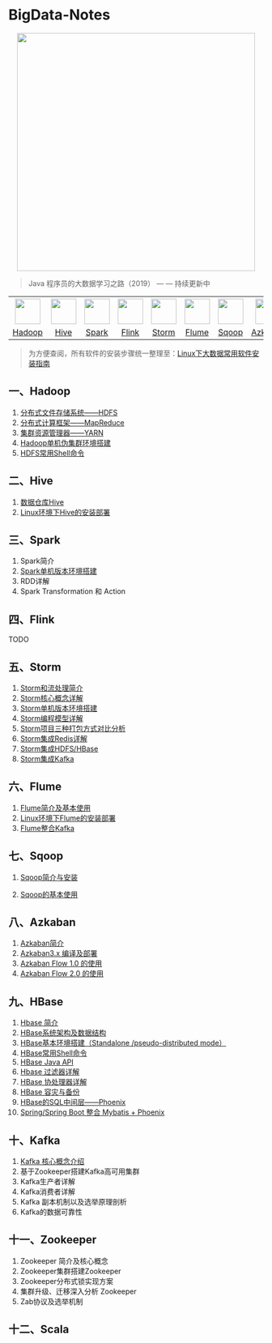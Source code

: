 # BigData-Notes



<div align="center"> <img width="470px" src="https://github.com/heibaiying/BigData-Notes/blob/master/pictures/bigdata-notes-icon.png"/> </div>



> Java 程序员的大数据学习之路（2019） — — 持续更新中



<table>
    <tr>
      <th><img width="50px" src="https://github.com/heibaiying/BigData-Notes/blob/master/pictures/hadoop.jpg"></th>
      <th><img width="50px" src="https://github.com/heibaiying/BigData-Notes/blob/master/pictures/hive.jpg"></th>
      <th><img width="50px" src="https://github.com/heibaiying/BigData-Notes/blob/master/pictures/spark.jpg"></th>
       <th><img width="50px" src="https://github.com/heibaiying/BigData-Notes/blob/master/pictures/flink.png"></th>
       <th><img width="50px" src="https://github.com/heibaiying/BigData-Notes/blob/master/pictures/storm.png"></th>
      <th><img width="50px" src="https://github.com/heibaiying/BigData-Notes/blob/master/pictures/flume.png"></th>
      <th><img width="50px" src="https://github.com/heibaiying/BigData-Notes/blob/master/pictures/sqoop.png"></th>
      <th><img width="50px" src="https://github.com/heibaiying/BigData-Notes/blob/master/pictures/azkaban.png"></th>
      <th><img width="50px" src="https://github.com/heibaiying/BigData-Notes/blob/master/pictures/hbase.png"></th>
      <th><img width="50px" src="https://github.com/heibaiying/BigData-Notes/blob/master/pictures/kafka.png"></th>
      <th><img width="50px" src="https://github.com/heibaiying/BigData-Notes/blob/master/pictures/zookeeper.jpg"></th>
      <th><img width="50px" src="https://github.com/heibaiying/BigData-Notes/blob/master/pictures/scala.jpg"></th>
    </tr>
    <tr>
      <td align="center"><a href="#一hadoop">Hadoop</a></td>
      <td align="center"><a href="#二hive">Hive</a></td>
      <td align="center"><a href="#三spark">Spark</a></td>
      <td align="center"><a href="#四flink">Flink</a></td>
      <td align="center"><a href="#五storm">Storm</a></td>
      <td align="center"><a href="#六flume">Flume</a></td>
      <td align="center"><a href="#七sqoop">Sqoop</a></td>
      <td align="center"><a href="#八azkaban">Azkaban</a></td>
      <td align="center"><a href="#九hbase">HBase</a></td>
      <td align="center"><a href="#十kafka">Kafka</a></td>
      <td align="center"><a href="#十一zookeeper">Zookeeper</a></td>
      <td align="center"><a href="#十二scala">Scala</a></td>
    </tr>
  </table>



> 为方便查阅，所有软件的安装步骤统一整理至：[Linux下大数据常用软件安装指南](https://github.com/heibaiying/BigData-Notes/blob/master/notes/Linux中大数据常用软件安装指南.md)



## 一、Hadoop

1. [分布式文件存储系统——HDFS](https://github.com/heibaiying/BigData-Notes/blob/master/notes/Hadoop-HDFS.md)
2. [分布式计算框架——MapReduce](https://github.com/heibaiying/BigData-Notes/blob/master/notes/Hadoop-MapReduce.md)
3. [集群资源管理器——YARN](https://github.com/heibaiying/BigData-Notes/blob/master/notes/Hadoop-YARN.md)
4. [Hadoop单机伪集群环境搭建](https://github.com/heibaiying/BigData-Notes/blob/master/notes/installation/hadoop%E5%8D%95%E6%9C%BA%E7%89%88%E6%9C%AC%E7%8E%AF%E5%A2%83%E6%90%AD%E5%BB%BA.md)
5. [HDFS常用Shell命令](https://github.com/heibaiying/BigData-Notes/blob/master/notes/HDFS常用Shell命令.md)

## 二、Hive

1. [数据仓库Hive](https://github.com/heibaiying/BigData-Notes/blob/master/notes/Hive.md)
2. [Linux环境下Hive的安装部署](https://github.com/heibaiying/BigData-Notes/blob/master/notes/installation/Linux%E7%8E%AF%E5%A2%83%E4%B8%8BHive%E7%9A%84%E5%AE%89%E8%A3%85%E9%83%A8%E7%BD%B2.md)

## 三、Spark

1. Spark简介
2. [Spark单机版本环境搭建](https://github.com/heibaiying/BigData-Notes/blob/master/notes/installation/Spark%E5%8D%95%E6%9C%BA%E7%89%88%E6%9C%AC%E7%8E%AF%E5%A2%83%E6%90%AD%E5%BB%BA.md)
3. RDD详解
4. Spark Transformation 和 Action

## 四、Flink

TODO

## 五、Storm

1. [Storm和流处理简介](https://github.com/heibaiying/BigData-Notes/blob/master/notes/Storm和流处理简介.md)
2. [Storm核心概念详解](https://github.com/heibaiying/BigData-Notes/blob/master/notes/Storm核心概念详解.md)
3. [Storm单机版本环境搭建](https://github.com/heibaiying/BigData-Notes/blob/master/notes/installation/Storm%E5%8D%95%E6%9C%BA%E7%89%88%E6%9C%AC%E7%8E%AF%E5%A2%83%E6%90%AD%E5%BB%BA.md)
4. [Storm编程模型详解](https://github.com/heibaiying/BigData-Notes/blob/master/notes/Storm编程模型详解.md)
5. [Storm项目三种打包方式对比分析](https://github.com/heibaiying/BigData-Notes/blob/master/notes/Storm三种打包方式对比分析.md)
6. [Storm集成Redis详解](https://github.com/heibaiying/BigData-Notes/blob/master/notes/Storm集成Redis详解.md)
7. [Storm集成HDFS/HBase](https://github.com/heibaiying/BigData-Notes/blob/master/notes/Storm集成HBase和HDFS.md)
8. [Storm集成Kafka](https://github.com/heibaiying/BigData-Notes/blob/master/notes/Storm集成Kakfa.md)

## 六、Flume

1. [Flume简介及基本使用](https://github.com/heibaiying/BigData-Notes/blob/master/notes/Flume简介及基本使用.md)
2. [Linux环境下Flume的安装部署](https://github.com/heibaiying/BigData-Notes/blob/master/notes/installation/Linux%E4%B8%8BFlume%E7%9A%84%E5%AE%89%E8%A3%85.md)
3. [Flume整合Kafka](https://github.com/heibaiying/BigData-Notes/blob/master/notes/Flume整合Kafka.md)

## 七、Sqoop

1. [Sqoop简介与安装](https://github.com/heibaiying/BigData-Notes/blob/master/notes/Sqoop简介与安装.md)

2. [Sqoop的基本使用](https://github.com/heibaiying/BigData-Notes/blob/master/notes/Sqoop基本使用.md)

## 八、Azkaban

1. [Azkaban简介](https://github.com/heibaiying/BigData-Notes/blob/master/notes/Azkaban简介.md)
2. [Azkaban3.x 编译及部署](https://github.com/heibaiying/BigData-Notes/blob/master/notes/installation/Azkaban%203.x%20%E7%BC%96%E8%AF%91%E5%8F%8A%E9%83%A8%E7%BD%B2.md)
3. [Azkaban Flow 1.0 的使用](https://github.com/heibaiying/BigData-Notes/blob/master/notes/Azkaban%20Flow%201.0%20%E7%9A%84%E4%BD%BF%E7%94%A8.md)
4. [Azkaban Flow 2.0 的使用](https://github.com/heibaiying/BigData-Notes/blob/master/notes/Azkaban%20Flow%202.0%20%E7%9A%84%E4%BD%BF%E7%94%A8.md)

## 九、HBase

1. [Hbase 简介](https://github.com/heibaiying/BigData-Notes/blob/master/notes/Hbase简介.md)
2. [HBase系统架构及数据结构](https://github.com/heibaiying/BigData-Notes/blob/master/notes/Hbase%E7%B3%BB%E7%BB%9F%E6%9E%B6%E6%9E%84%E5%8F%8A%E6%95%B0%E6%8D%AE%E7%BB%93%E6%9E%84.md)
3. [HBase基本环境搭建（Standalone /pseudo-distributed mode）](https://github.com/heibaiying/BigData-Notes/blob/master/notes/installation/Hbase%E5%9F%BA%E6%9C%AC%E7%8E%AF%E5%A2%83%E6%90%AD%E5%BB%BA.md)
4. [HBase常用Shell命令](https://github.com/heibaiying/BigData-Notes/blob/master/notes/Hbase%20Shell.md)
5. [HBase Java API](https://github.com/heibaiying/BigData-Notes/blob/master/notes/Hbase%20Java%20API.md)
6. [Hbase 过滤器详解](https://github.com/heibaiying/BigData-Notes/blob/master/notes/Hbase过滤器详解.md)
7. [HBase 协处理器详解](https://github.com/heibaiying/BigData-Notes/blob/master/notes/Hbase协处理器详解.md)
8. [HBase 容灾与备份](https://github.com/heibaiying/BigData-Notes/blob/master/notes/Hbase%E5%AE%B9%E7%81%BE%E4%B8%8E%E5%A4%87%E4%BB%BD.md)
9. [HBase的SQL中间层——Phoenix](https://github.com/heibaiying/BigData-Notes/blob/master/notes/Hbase%E7%9A%84SQL%E5%B1%82%E2%80%94%E2%80%94Phoenix.md)
10. [Spring/Spring Boot 整合 Mybatis + Phoenix](https://github.com/heibaiying/BigData-Notes/blob/master/notes/Spring%2BMybtais%2BPhoenix%E6%95%B4%E5%90%88.md)
## 十、Kafka

1. [Kafka 核心概念介绍](https://github.com/heibaiying/BigData-Notes/blob/master/notes/Kafka核心概念介绍.md)
2. 基于Zookeeper搭建Kafka高可用集群
3. Kafka生产者详解
4. Kafka消费者详解
5. Kafka 副本机制以及选举原理剖析
6. Kafka的数据可靠性

## 十一、Zookeeper

1. Zookeeper 简介及核心概念
2. Zookeeper集群搭建Zookeeper 
3. Zookeeper分布式锁实现方案
4. 集群升级、迁移深入分析 Zookeeper  
5. Zab协议及选举机制

## 十二、Scala

